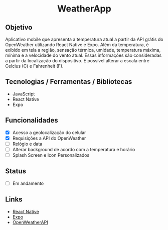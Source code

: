 <h1 align="center">WeatherApp</h1>

## Objetivo
Aplicativo mobile que apresenta a temperatura atual a partir da API grátis do OpenWeather utilizando React Native e Expo. 
Além da temperatura, é exibido em tela a região, sensação térmica, umidade, temperatura máxima, mínima e a velocidade do vento atual. Essas informações são consideradas a partir da localização do dispositivo. É possível alterar a escala entre Celcius (C) e Fahrenheit (F).

## Tecnologias / Ferramentas / Bibliotecas
- JavaScript
- React Native
- Expo

## Funcionalidades
- [x] Acesso a geolocalização do celular
- [x] Requisições a API do OpenWeather
- [ ] Relógio e data
- [ ] Alterar background de acordo com a temperatura e horário
- [ ] Splash Screen e Icon Personalizados

## Status
- [ ] Em andamento

## Links
- [React Native](https://reactnative.dev/)
- [Expo](https://expo.io/)
- [OpenWeatherAPI](https://openweathermap.org/)
